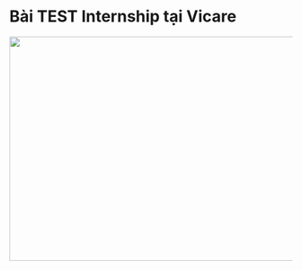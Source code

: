 

# Bài TEST Internship tại Vicare

<p align="center">
  <img width="700" height="400" src="http://media.techz.vn/upload/2016/07/22/image-techz-1469154617.jpg?7">
</p>   
